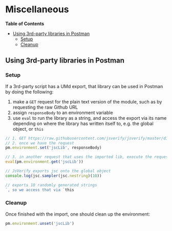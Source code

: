 # Miscellaneous

<!-- START doctoc generated TOC please keep comment here to allow auto update -->
<!-- DON'T EDIT THIS SECTION, INSTEAD RE-RUN doctoc TO UPDATE -->
**Table of Contents**

- [Using 3rd-party libraries in Postman](#using-3rd-party-libraries-in-postman)
  - [Setup](#setup)
  - [Cleanup](#cleanup)

<!-- END doctoc generated TOC please keep comment here to allow auto update -->

## Using 3rd-party libraries in Postman

### Setup

If a 3rd-party script has a UMd export, that library can be used in Postman by
doing the following:

1. make a `GET` request for the plain text version of the module, such as by
   requesting the raw Github URL
2. assign `responseBody` to an environment variable
3. use `eval` to run the library as a string, and access the export via its name
   depending on where the library has written itself to, e.g. the global object,
   or `this`

```javascript
// 1. GET https://raw.githubusercontent.com/jsverify/jsverify/master/dist/jsverify.standalone.js
// 2. once we have the request
pm.environment.set('jscLib', responseBody)

// 3. in another request that uses the imported lib, execute the requested script
eval(pm.environment.get('jscLib'))

// JsVerify exports jsc onto the global object
console.log(jsc.sampler(jsc.nestring)(10))

// exports 10 randomly generated strings
`, so we access that via `this
```

### Cleanup

Once finished with the import, one should clean up the environment:

```javascript
pm.environment.unset('jscLib')
```
